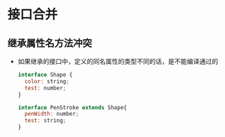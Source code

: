 # 接口合并

## 继承属性名方法冲突

+ 如果继承的接口中，定义的同名属性的类型不同的话，是不能编译通过的

  ```js
  interface Shape {
    color: string;
    test: number;
  }

  interface PenStroke extends Shape{
    penWidth: number;
    test: string;
  }
  ```

